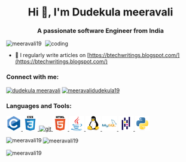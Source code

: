 <h1 align="center">Hi 👋, I'm Dudekula meeravali</h1>
<h3 align="center">A passionate software Engineer from India</h3>
<img align='right' alt='coding' width='400' src='https://www.google.com/imgres?imgurl=https%3A%2F%2Fi.pinimg.com%2Foriginals%2F81%2F17%2F8b%2F81178b47a8598f0c81c4799f2cdd4057.gif&tbnid=QCZULViz1nWbzM&vet=12ahUKEwjEjq6LrM2BAxXyXmwGHWEFB6AQMygiegUIARDeAQ..i&imgrefurl=https%3A%2F%2Fwww.pinterest.com%2Fpin%2Fpinterest--311381761734186207%2F&docid=HAR_qp5qQB282M&w=800&h=600&q=animated%20coding%20gif&ved=2ahUKEwjEjq6LrM2BAxXyXmwGHWEFB6AQMygiegUIARDeAQ'>

<p align="left"> <img src="https://komarev.com/ghpvc/?username=meeravali19&label=Profile%20views&color=0e75b6&style=flat" alt="meeravali19" /> </p>

- 📝 I regularly write articles on [https://btechwritings.blogspot.com/](https://btechwritings.blogspot.com/)

<h3 align="left">Connect with me:</h3>
<p align="left">
<a href="https://linkedin.com/in/dudekula meeravali" target="blank"><img align="center" src="https://raw.githubusercontent.com/rahuldkjain/github-profile-readme-generator/master/src/images/icons/Social/linked-in-alt.svg" alt="dudekula meeravali" height="30" width="40" /></a>
<a href="https://www.leetcode.com/meeravalidudekula19" target="blank"><img align="center" src="https://raw.githubusercontent.com/rahuldkjain/github-profile-readme-generator/master/src/images/icons/Social/leet-code.svg" alt="meeravalidudekula19" height="30" width="40" /></a>
</p>

<h3 align="left">Languages and Tools:</h3>
<p align="left"> <a href="https://www.cprogramming.com/" target="_blank" rel="noreferrer"> <img src="https://raw.githubusercontent.com/devicons/devicon/master/icons/c/c-original.svg" alt="c" width="40" height="40"/> </a> <a href="https://www.w3schools.com/css/" target="_blank" rel="noreferrer"> <img src="https://raw.githubusercontent.com/devicons/devicon/master/icons/css3/css3-original-wordmark.svg" alt="css3" width="40" height="40"/> </a> <a href="https://git-scm.com/" target="_blank" rel="noreferrer"> <img src="https://www.vectorlogo.zone/logos/git-scm/git-scm-icon.svg" alt="git" width="40" height="40"/> </a> <a href="https://www.w3.org/html/" target="_blank" rel="noreferrer"> <img src="https://raw.githubusercontent.com/devicons/devicon/master/icons/html5/html5-original-wordmark.svg" alt="html5" width="40" height="40"/> </a> <a href="https://www.java.com" target="_blank" rel="noreferrer"> <img src="https://raw.githubusercontent.com/devicons/devicon/master/icons/java/java-original.svg" alt="java" width="40" height="40"/> </a> <a href="https://www.linux.org/" target="_blank" rel="noreferrer"> <img src="https://raw.githubusercontent.com/devicons/devicon/master/icons/linux/linux-original.svg" alt="linux" width="40" height="40"/> </a> <a href="https://www.mysql.com/" target="_blank" rel="noreferrer"> <img src="https://raw.githubusercontent.com/devicons/devicon/master/icons/mysql/mysql-original-wordmark.svg" alt="mysql" width="40" height="40"/> </a> <a href="https://pandas.pydata.org/" target="_blank" rel="noreferrer"> <img src="https://raw.githubusercontent.com/devicons/devicon/2ae2a900d2f041da66e950e4d48052658d850630/icons/pandas/pandas-original.svg" alt="pandas" width="40" height="40"/> </a> <a href="https://www.python.org" target="_blank" rel="noreferrer"> <img src="https://raw.githubusercontent.com/devicons/devicon/master/icons/python/python-original.svg" alt="python" width="40" height="40"/> </a> </p>

<p><img align="left" src="https://github-readme-stats.vercel.app/api/top-langs?username=meeravali19&show_icons=true&locale=en&layout=compact" alt="meeravali19" /></p>

<p>&nbsp;<img align="center" src="https://github-readme-stats.vercel.app/api?username=meeravali19&show_icons=true&locale=en" alt="meeravali19" /></p>

<p><img align="center" src="https://github-readme-streak-stats.herokuapp.com/?user=meeravali19&" alt="meeravali19" /></p>

